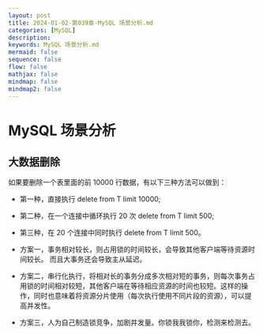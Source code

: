 ```yaml
---
layout: post
title: 2024-01-02-第039章-MySQL 场景分析.md
categories: [MySQL]
description: 
keywords: MySQL 场景分析.md
mermaid: false
sequence: false
flow: false
mathjax: false
mindmap: false
mindmap2: false
---
```

# MySQL 场景分析

## 大数据删除

如果要删除一个表里面的前 10000 行数据，有以下三种方法可以做到：

- 第一种，直接执行 delete from T limit 10000;
- 第二种，在一个连接中循环执行 20 次 delete from T limit 500;
- 第三种，在 20 个连接中同时执行 delete from T limit 500。



- 方案一，事务相对较长，则占用锁的时间较长，会导致其他客户端等待资源时间较长。 而且大事务还会导致主从延迟。
- 方案二，串行化执行，将相对长的事务分成多次相对短的事务，则每次事务占用锁的时间相对较短，其他客户端在等待相应资源的时间也较短。这样的操作，同时也意味着将资源分片使用（每次执行使用不同片段的资源），可以提高并发性。 
- 方案三，人为自己制造锁竞争，加剧并发量。你锁我我锁你，检测来检测去。